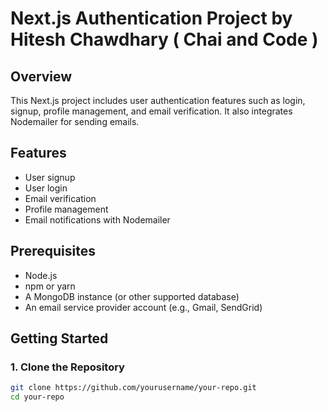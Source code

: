 # Next.js Authentication Project by Hitesh Chawdhary ( Chai and Code )


## Overview

This Next.js project includes user authentication features such as login, signup, profile management, and email verification. It also integrates Nodemailer for sending emails. 

## Features

- User signup
- User login
- Email verification
- Profile management
- Email notifications with Nodemailer

## Prerequisites

- Node.js
- npm or yarn
- A MongoDB instance (or other supported database)
- An email service provider account (e.g., Gmail, SendGrid)

## Getting Started

### 1. Clone the Repository

```bash
git clone https://github.com/yourusername/your-repo.git
cd your-repo
